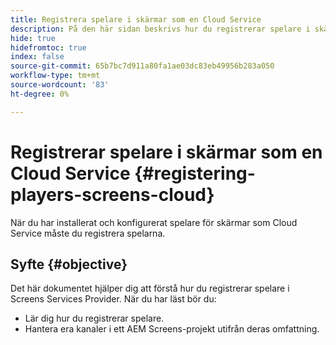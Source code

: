 ```yaml
---
title: Registrera spelare i skärmar som en Cloud Service
description: På den här sidan beskrivs hur du registrerar spelare i skärmar som en Cloud Service.
hide: true
hidefromtoc: true
index: false
source-git-commit: 65b7bc7d911a80fa1ae03dc83eb49956b283a050
workflow-type: tm+mt
source-wordcount: '83'
ht-degree: 0%

---
```



# Registrerar spelare i skärmar som en Cloud Service {#registering-players-screens-cloud}

När du har installerat och konfigurerat spelare för skärmar som Cloud Service måste du registrera spelarna.

## Syfte {#objective}

Det här dokumentet hjälper dig att förstå hur du registrerar spelare i Screens Services Provider. När du har läst bör du:

* Lär dig hur du registrerar spelare.
* Hantera era kanaler i ett AEM Screens-projekt utifrån deras omfattning.